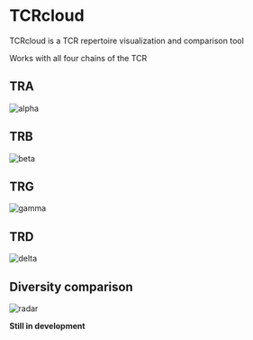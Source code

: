 # TCRcloud

TCRcloud is a TCR repertoire visualization and comparison tool

Works with all four chains of the TCR

## TRA
![alpha](https://github.com/oldguyeric/TCRcloud/raw/main/images/alpha.png)

## TRB
![beta](https://github.com/oldguyeric/TCRcloud/raw/main/images/beta.png)

## TRG
![gamma](https://github.com/oldguyeric/TCRcloud/raw/main/images/gamma.png) 

## TRD
![delta](https://github.com/oldguyeric/TCRcloud/raw/main/images/delta.png) 

## Diversity comparison
![radar](https://github.com/oldguyeric/TCRcloud/raw/main/images/radar.png)




**Still in development**

